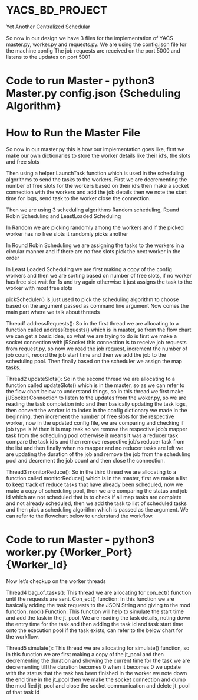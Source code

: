 # YACS_BD_PROJECT
Yet Another Centralized Schedular

So now in our design we have 3 files for the implementation of YACS master.py, worker.py and requests.py. We are using the config.json file for the machine config
The job requests are received on the port 5000 and listens to the updates on port 5001

# Code to run Master - python3 Master.py config.json {Scheduling Algorithm}

# How to Run the Master File

So now in our master.py this is how our implementation goes like, first we make our own dictionaries to store the worker details like their id’s, the slots and free slots

Then using a helper LaunchTask function which is used in the scheduling algorithms to send the tasks to the workers. First we are decrementing the number of free slots for the workers based on their id’s then make a socket connection with the workers and add the job details then we note the start time for logs, send task to the worker close the connection.

Then we are using 3 scheduling algorithms Random scheduling, Round Robin Scheduling and LeastLoaded Scheduling

In Random we are picking randomly among the workers and if the picked worker has no free slots it randomly picks another

In Round Robin Scheduling we are assigning the tasks to the workers in a circular manner and if there are no free slots pick the next worker in the order

In Least Loaded Scheduling we are first making a copy of the config workers and then we are sorting based on number of free slots, if no worker has free slot wait for 1s and try again otherwise it just assigns the task to the worker with most free slots

pickScheduler() is just used to pick the scheduling algorithm to choose based on the argument passed as command line argument
Now comes the main part where we talk about threads

Thread1 addressRequests(): So in the first thread we are allocating to a function called addressRequests() which is in master, so from the flow chart we can get a basic idea, so what we are trying to do is first we make a socket connection with jRSocket this connection is to receive job requests from request.py, so now we read the job request, increment the number of job count, record the job start time and then we add the job to the scheduling pool. Then finally based on the scheduler we assign the map tasks.

Thread2 updateSlots():  So in the second thread we are allocating to a function called updateSlots() which is in the master, so as we can refer to the flow chart below to understand things, so in this thread we first make jUSocket Connection to listen to the updates from the woker.py, so we are reading the task completion info and then basically updating the task logs, then convert the worker id to index in the config dictionary we made in the beginning, then increment the number of free slots for the respective worker, now in the updated config file, we are comparing and checking if job type is M then it is map task so we remove the respective job’s mapper task from the scheduling pool otherwise it means it was a reducer task compare the task id’s and then remove respective job’s reducer task from the list and then finally when no mapper and no reducer tasks are left we are updating the duration of the job and remove the job from the scheduling pool and decrement the job count and then close the connection.

Thread3 monitorReduce(): So in the third thread we are allocating to a function called monitorReduce() which is in the master, first we make a list to keep track of reduce tasks that have already been scheduled, now we make a copy of scheduling pool, then we are comparing the status and job id which are not scheduled that is to check if all map tasks are complete and not already scheduled, then we add the task to list of scheduled tasks and then pick a scheduling algorithm which is passed as the argument. We can refer to the flowchart below to understand the workflow.

# Code to run Master - python3 worker.py {Worker_Port} {Worker_Id}

Now let’s checkup on the worker threads 

Thread4 bag_of_tasks(): This thread we are allocating for con_ect() function until the requests are sent.
Con_ect() function: In this function we are basically adding the task requests to the JSON String and giving to the mod function.
mod() Function: This function will help to simulate the start time and add the task in the jt_pool.
We are reading the task details, noting down the entry time for the task and then adding the task id and task start time onto the execution pool if the task exists, can refer to the below chart for the workflow.

Thread5 simulate(): This thread we are allocating for simulate() function, so in this function we are first making a copy of the jt_pool and then decrementing the duration and showing the current time for the task we are decrementing till the duration becomes 0 when it becomes 0 we update with the status that the task has been finished in the worker we note down the end time in the jt_pool then we make the socket connection and dump the modified jt_pool and close the socket communication and delete jt_pool of that task id
